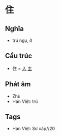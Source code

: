 # 住

## Nghĩa

* trú ngụ, ở

## Cấu trúc
* 住 = [人](人.md) [主](主.md)

## Phát âm

* Zhù
* Hán Việt: trú

## Tags
* Hán Việt: Sơ cấp//20

<script>window.HANZI_FIELD='住';</script>
